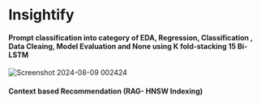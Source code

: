 # Insightify

#### Prompt classification into category of EDA, Regression, Classification , Data Cleaing, Model Evaluation and None using K fold-stacking 15 Bi-LSTM
![Screenshot 2024-08-09 002424](https://github.com/user-attachments/assets/9412f2d8-35e9-4a51-a10f-1162536c2e89)
#### Context based Recommendation (RAG- HNSW Indexing)

